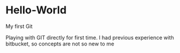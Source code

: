 # Hello-World
My first Git


Playing with GIT directly for first time. I had previous experience with bitbucket, so concepts are not so new to me
